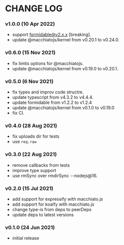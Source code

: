 # CHANGE LOG

### v1.0.0 (10 Apr 2022)

- support formidable@v2.x.x [breaking].
- update @macchiatojs/kernel from v0.20.1 to v0.24.0.

### v0.6.0 (15 Nov 2021)

- fix limtis options for @macchiatojs.
- update @macchiatojs/kernel from v0.19.0 to v0.20.1.

### v0.5.0 (6 Nov 2021)

- fix types and improv code structre.
- update typescript from v4.3.2 to v4.4.4.
- update formidable from v1.2.2 to v1.2.4
- update @macchiatojs/kernel from v0.1.0 to v0.19.0
- fix CI.

### v0.4.0 (28 Aug 2021)

- fix uploads dir for tests
- use `req.raw`

### v0.3.0 (22 Aug 2021)

- remove callbacks from tests
- improve type support
- use rmSync over rmdirSync --nodejs@16.

### v0.2.0 (15 Jul 2021)

- add support for expressify with macchiato.js
- add support for koaify with macchiato.js
- change type-is from deps to peerDeps
- update deps to latest versions

### v0.1.0 (24 Jun 2021)

- initial release

